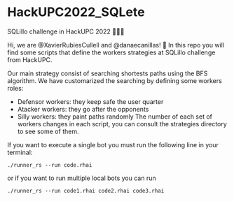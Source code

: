 # HackUPC2022_SQLete
SQLillo challenge in HackUPC 2022 👩🏻‍💻

Hi, we are @XavierRubiesCullell and @danaecanillas! 👋
In this repo you will find some scripts that define the workers strategies at SQLillo challenge from HackUPC.

Our main strategy consist of searching shortests paths using the BFS algorithm. We have customarized the searching by defining some workers roles:
- Defensor workers: they keep safe the user quarter
- Atacker workers: they go after the opponents
- Silly workers: they paint paths randomly
The number of each set of workers changes in each script, you can consult the strategies directory to see some of them.

If you want to execute a single bot you must run the following line in your terminal:
```console
./runner_rs --run code.rhai
```
or if you want to run multiple local bots you can run
```console
./runner_rs --run code1.rhai code2.rhai code3.rhai
```
